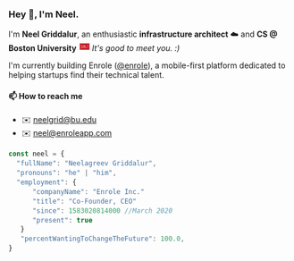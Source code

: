 ### Hey 👋, I'm Neel.

I'm **Neel Griddalur**, an enthusiastic **infrastructure architect** ☁️ and **CS @ Boston University** <img src="./images/bu.png" width="20"> _It's good to meet you. :)_

I'm currently building Enrole ([@enrole](https://github.com/enrole)), a mobile-first platform dedicated to helping startups find their technical talent. 

#### 📫 How to reach me
- ✉️ neelgrid@bu.edu
- ✉️ neel@enroleapp.com

```js
const neel = {
  "fullName": "Neelagreev Griddalur",
  "pronouns": "he" | "him",
  "employment": {
      "companyName": "Enrole Inc."
      "title": "Co-Founder, CEO"
      "since": 1583020814000 //March 2020
      "present": true
   }
   "percentWantingToChangeTheFuture": 100.0,
}
```


